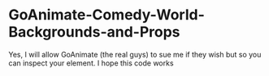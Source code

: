 # GoAnimate-Comedy-World-Backgrounds-and-Props
Yes, I will allow GoAnimate (the real guys) to sue me if they wish but so you can inspect your element. I hope this code works
